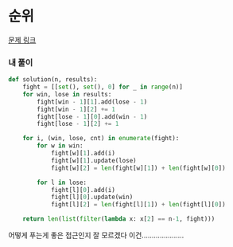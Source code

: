 # 순위

[문제 링크](https://programmers.co.kr/learn/courses/30/lessons/49191)

### 내 풀이

```python
def solution(n, results):
    fight = [[set(), set(), 0] for _ in range(n)]
    for win, lose in results:
        fight[win - 1][1].add(lose - 1)
        fight[win - 1][2] += 1
        fight[lose - 1][0].add(win - 1)
        fight[lose - 1][2] += 1

    for i, (win, lose, cnt) in enumerate(fight):
        for w in win:
            fight[w][1].add(i)
            fight[w][1].update(lose)
            fight[w][2] = len(fight[w][1]) + len(fight[w][0])

        for l in lose:
            fight[l][0].add(i)
            fight[l][0].update(win)
            fight[l][2] = len(fight[l][1]) + len(fight[l][0])

    return len(list(filter(lambda x: x[2] == n-1, fight)))
```

어떻게 푸는게 좋은 접근인지 잘 모르겠다 이건.....................